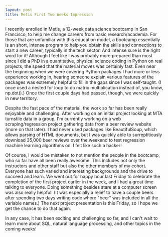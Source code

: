 ```yaml
---
layout: post
title: Metis First Two Weeks Impression
---
```


I recently enrolled in Metis, a 12-week data science bootcamp in San Francisco, to help me change careers from basic research/academia. For those that are unfamiliar with this education model, a bootcamp essentially is an short, intense program to help you obtain the skills and connections to start a new career, typically in the tech sector. And intense sure is the right word for it! Although I feel like I was probably more prepared than most since I did a PhD in a quantitative, physical science coding in Python on real projects, the speed that the material moves was certainly fast. Even near the beginning when we were covering Python packages I had more or less experience working in, hearing someone explain various features of the packages was extremely helpful to fill in the gaps since I was self-taught. (I once used a nested for loop to do matrix multiplication instead of, you know, np.dot().) Once the first couple days had passed, though, we were quickly in new territory. 

Despite the fast pace of the material, the work so far has been really enjoyable and challenging. After working on an initial project looking at MTA turnstile data in a group, I'm currently working on a web scraping/regression project gathering data from a beer review website (more on that later). I had never used packages like BeautifulSoup, which allows parsing of HTML documents, but I was quickly able to surreptitiously download 35,000 beer reviews over the weekend to test regression machine learning algorithms on. I felt like such a hacker!

Of course, I would be mistaken to not mention the people in the bootcamp, who so far have all been really awesome. This includes not only the instructors and other staff but also the other members of my cohort. Everyone has such varied and interesting backgrounds and the drive to succeed and learn. We went out for happy hour last Friday to celebrate the completion of the first project earlier in the week, and I had a great time talking to everyone. Doing something besides stare at a computer screen was also really helpful! (It was especially a relief to have a couple beers after spending two days writing code where "beer" was included in all the variable names.) The next project presentation is this Friday, so I hope we get the chance to do that again.

In any case, it has been exciting and challenging so far, and I can't wait to learn more about SQL, natural language processing, and other topics in the coming weeks!
